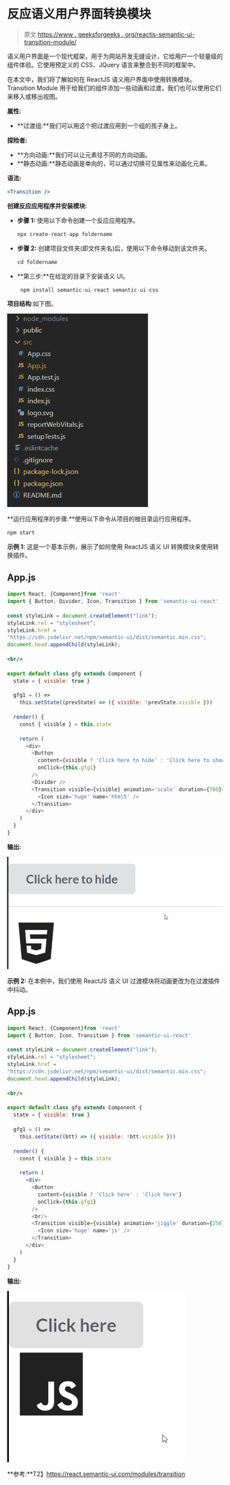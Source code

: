 # 反应语义用户界面转换模块

> 原文:[https://www . geeksforgeeks . org/reactjs-semantic-ui-transition-module/](https://www.geeksforgeeks.org/reactjs-semantic-ui-transition-module/)

语义用户界面是一个现代框架，用于为网站开发无缝设计，它给用户一个轻量级的组件体验。它使用预定义的 CSS、JQuery 语言来整合到不同的框架中。

在本文中，我们将了解如何在 ReactJS 语义用户界面中使用转换模块。Transition Module 用于给我们的组件添加一些动画和过渡，我们也可以使用它们来移入或移出视图。

**属性:**

*   **过渡组:**我们可以用这个把过渡应用到一个组的孩子身上。

**探险者:**

*   **方向动画:**我们可以让元素往不同的方向动画。
*   **静态动画:**静态动画是单向的，可以通过切换可见属性来动画化元素。

**语法:**

```jsx
<Transition />
```

**创建反应应用程序并安装模块:**

*   **步骤 1:** 使用以下命令创建一个反应应用程序。

    ```jsx
    npx create-react-app foldername
    ```

*   **步骤 2:** 创建项目文件夹(即文件夹名)后，使用以下命令移动到该文件夹。

    ```jsx
    cd foldername
    ```

*   **第三步:**在给定的目录下安装语义 UI。

    ```jsx
     npm install semantic-ui-react semantic-ui-css
    ```

**项目结构**:如下图。

![](img/f04ae0d8b722a9fff0bd9bd138b29c23.png)

**运行应用程序的步骤:**使用以下命令从项目的根目录运行应用程序。

```jsx
npm start
```

**示例 1:** 这是一个基本示例，展示了如何使用 ReactJS 语义 UI 转换模块来使用转换插件。

## App.js

```jsx
import React, {Component}from 'react'
import { Button, Divider, Icon, Transition } from 'semantic-ui-react'

const styleLink = document.createElement("link");
styleLink.rel = "stylesheet";
styleLink.href = 
"https://cdn.jsdelivr.net/npm/semantic-ui/dist/semantic.min.css";
document.head.appendChild(styleLink);

<br/>

export default class gfg extends Component {
  state = { visible: true }

  gfg1 = () =>
    this.setState((prevState) => ({ visible: !prevState.visible }))

  render() {
    const { visible } = this.state

    return (
      <div>
        <Button
          content={visible ? 'Click here to hide' : 'Click here to show'}
          onClick={this.gfg1}
        />
        <Divider />
        <Transition visible={visible} animation='scale' duration={700}>
          <Icon size='huge' name='html5' />
        </Transition>
      </div>
    )
  }
}
```

**输出:**

![](img/18f190585b286e8bd2a9bcf146d5f2f1.png)

**示例 2:** 在本例中，我们使用 ReactJS 语义 UI 过渡模块将动画更改为在过渡插件中抖动。

## App.js

```jsx
import React, {Component}from 'react'
import { Button, Icon, Transition } from 'semantic-ui-react'

const styleLink = document.createElement("link");
styleLink.rel = "stylesheet";
styleLink.href = 
"https://cdn.jsdelivr.net/npm/semantic-ui/dist/semantic.min.css";
document.head.appendChild(styleLink);

<br/>

export default class gfg extends Component {
  state = { visible: true }

  gfg1 = () =>
    this.setState((btt) => ({ visible: !btt.visible }))

  render() {
    const { visible } = this.state

    return (
      <div>
        <Button
          content={visible ? 'Click here' : 'Click here'}
          onClick={this.gfg1}
        />
        <br/>
        <Transition visible={visible} animation='jiggle' duration={250}>
          <Icon size='huge' name='js' />
        </Transition>
      </div>
    )
  }
}
```

**输出:**

![](img/0e33292e84a8a2df5902003638a12162.png)

**参考:**T2】https://react.semantic-ui.com/modules/transition
